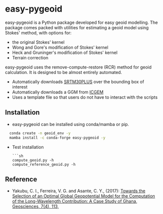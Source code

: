 # easy-pygeoid

easy-pygeoid is a Python package developed for easy geoid modelling. 
The package comes packed with utilities for estimating a geoid model using Stokes' method, with options for:

- the original Stokes' kernel
- Wong and Gore's modification of Stokes' kernel
- Heck and Gruninger's modification of Stokes' kernel
- Terrain correction

easy-pygeoid uses the remove-compute-restore (RCR) method for geoid calculation. It is designed to be almost entirely automated.

- Automatically downloads [SRTM30PLUS](https://topex.ucsd.edu/pub/srtm30_plus/srtm30/grd/) over the bounding box of interest
- Automatically downloads a GGM from [ICGEM](https://icgem.gfz-potsdam.de/tom_longtime)
- Uses a template file so that users do not have to interact with the scripts

## Installation
- easy-pygeoid can be installed using conda/mamba or pip.
  
```bash
  conda create -n geoid_env -y
  mamba install -c conda-forge easy-pygeoid -y
```      
- Test installation
  
      ```sh
      compute_geoid.py -h
      compute_reference_geoid.py -h
      
  
## Reference
- Yakubu, C. I., Ferreira, V. G. and Asante, C. Y., (2017): [Towards the Selection of an Optimal Global Geopotential
Model for the Computation of the Long-Wavelength Contribution: A Case Study of Ghana, Geosciences, 7(4), 113,](http://www.mdpi.com/2076-3263/7/4/113)


